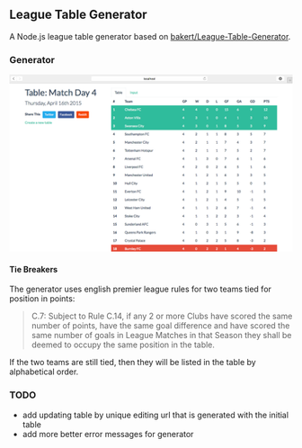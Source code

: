## League Table Generator

A Node.js league table generator based on [bakert/League-Table-Generator](https://github.com/bakert/League-Table-Generator).

### Generator

![Table View](/screenshots/view-table.jpg)

#### Tie Breakers

The generator uses english premier league rules for two teams tied for position in points:

> C.7: Subject to Rule C.14, if any 2 or more Clubs have scored the same number of points, have the same goal difference and have scored the same number of goals in League Matches in that Season they shall be deemed to occupy the same position in the table.

If the two teams are still tied, then they will be listed in the table by alphabetical order.

### TODO

- add updating table by unique editing url that is generated with the initial table
- add more better error messages for generator

